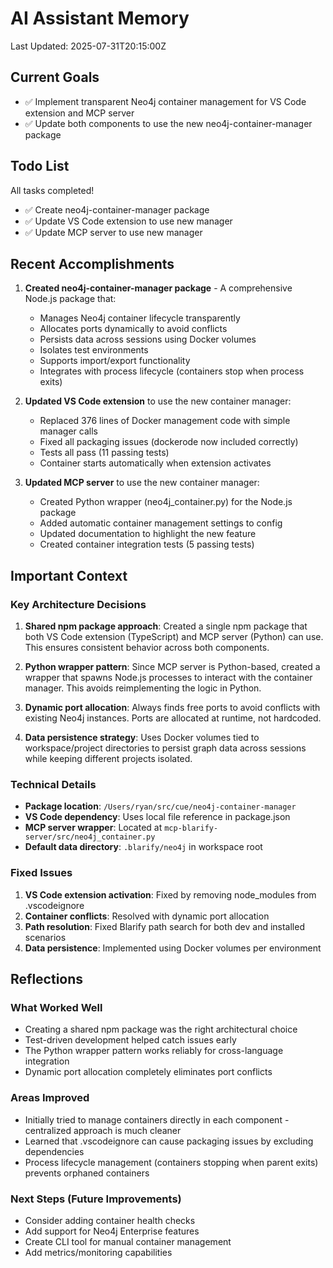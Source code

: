 # AI Assistant Memory
Last Updated: 2025-07-31T20:15:00Z

## Current Goals
- ✅ Implement transparent Neo4j container management for VS Code extension and MCP server
- ✅ Update both components to use the new neo4j-container-manager package

## Todo List
All tasks completed! 
- ✅ Create neo4j-container-manager package
- ✅ Update VS Code extension to use new manager  
- ✅ Update MCP server to use new manager

## Recent Accomplishments
1. **Created neo4j-container-manager package** - A comprehensive Node.js package that:
   - Manages Neo4j container lifecycle transparently
   - Allocates ports dynamically to avoid conflicts
   - Persists data across sessions using Docker volumes
   - Isolates test environments
   - Supports import/export functionality
   - Integrates with process lifecycle (containers stop when process exits)

2. **Updated VS Code extension** to use the new container manager:
   - Replaced 376 lines of Docker management code with simple manager calls
   - Fixed all packaging issues (dockerode now included correctly)
   - Tests all pass (11 passing tests)
   - Container starts automatically when extension activates

3. **Updated MCP server** to use the new container manager:
   - Created Python wrapper (neo4j_container.py) for the Node.js package
   - Added automatic container management settings to config
   - Updated documentation to highlight the new feature
   - Created container integration tests (5 passing tests)

## Important Context

### Key Architecture Decisions
1. **Shared npm package approach**: Created a single npm package that both VS Code extension (TypeScript) and MCP server (Python) can use. This ensures consistent behavior across both components.

2. **Python wrapper pattern**: Since MCP server is Python-based, created a wrapper that spawns Node.js processes to interact with the container manager. This avoids reimplementing the logic in Python.

3. **Dynamic port allocation**: Always finds free ports to avoid conflicts with existing Neo4j instances. Ports are allocated at runtime, not hardcoded.

4. **Data persistence strategy**: Uses Docker volumes tied to workspace/project directories to persist graph data across sessions while keeping different projects isolated.

### Technical Details
- **Package location**: `/Users/ryan/src/cue/neo4j-container-manager`
- **VS Code dependency**: Uses local file reference in package.json
- **MCP server wrapper**: Located at `mcp-blarify-server/src/neo4j_container.py`
- **Default data directory**: `.blarify/neo4j` in workspace root

### Fixed Issues
1. **VS Code extension activation**: Fixed by removing node_modules from .vscodeignore
2. **Container conflicts**: Resolved with dynamic port allocation
3. **Path resolution**: Fixed Blarify path search for both dev and installed scenarios
4. **Data persistence**: Implemented using Docker volumes per environment

## Reflections

### What Worked Well
- Creating a shared npm package was the right architectural choice
- Test-driven development helped catch issues early
- The Python wrapper pattern works reliably for cross-language integration
- Dynamic port allocation completely eliminates port conflicts

### Areas Improved
- Initially tried to manage containers directly in each component - centralized approach is much cleaner
- Learned that .vscodeignore can cause packaging issues by excluding dependencies
- Process lifecycle management (containers stopping when parent exits) prevents orphaned containers

### Next Steps (Future Improvements)
- Consider adding container health checks
- Add support for Neo4j Enterprise features
- Create CLI tool for manual container management
- Add metrics/monitoring capabilities